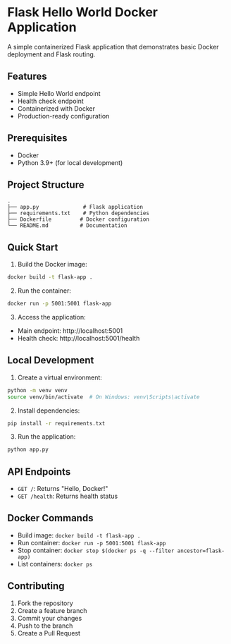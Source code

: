 # Flask Hello World Docker Application

A simple containerized Flask application that demonstrates basic Docker deployment and Flask routing.

## Features

- Simple Hello World endpoint
- Health check endpoint
- Containerized with Docker
- Production-ready configuration

## Prerequisites

- Docker
- Python 3.9+ (for local development)

## Project Structure

```
.
├── app.py              # Flask application
├── requirements.txt    # Python dependencies
├── Dockerfile         # Docker configuration
└── README.md          # Documentation
```

## Quick Start

1. Build the Docker image:
```bash
docker build -t flask-app .
```

2. Run the container:
```bash
docker run -p 5001:5001 flask-app
```

3. Access the application:
- Main endpoint: http://localhost:5001
- Health check: http://localhost:5001/health

## Local Development

1. Create a virtual environment:
```bash
python -m venv venv
source venv/bin/activate  # On Windows: venv\Scripts\activate
```

2. Install dependencies:
```bash
pip install -r requirements.txt
```

3. Run the application:
```bash
python app.py
```

## API Endpoints

- `GET /`: Returns "Hello, Docker!"
- `GET /health`: Returns health status

## Docker Commands

- Build image: `docker build -t flask-app .`
- Run container: `docker run -p 5001:5001 flask-app`
- Stop container: `docker stop $(docker ps -q --filter ancestor=flask-app)`
- List containers: `docker ps`

## Contributing

1. Fork the repository
2. Create a feature branch
3. Commit your changes
4. Push to the branch
5. Create a Pull Request
